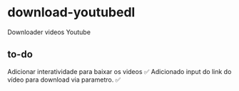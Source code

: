 # download-youtubedl
Downloader videos Youtube

## to-do
Adicionar interatividade para baixar os videos ✅
Adicionado input do link do vídeo para download via parametro. ✅
